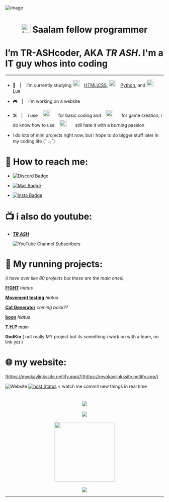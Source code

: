 ![image](https://user-images.githubusercontent.com/90879002/219317067-3f88a2fe-0e8b-402d-b314-3df838556b3d.png)



# ㅤㅤ<img src="https://user-images.githubusercontent.com/1303154/88677602-1635ba80-d120-11ea-84d8-d263ba5fc3c0.gif" width="28px" height="28px" alt="hi"> Saalam fellow programmer

# I’m TR-ASHcoder, AKA *TR ASH*. I'm a IT guy whos into coding
____


- 📝ㅤ| ㅤI’m currently studying <img width="22px" src="https://cdn-icons-png.flaticon.com/512/732/732212.png" style="padding-right:10px;" /> [HTML\CSS](https://en.wikipedia.org/wiki/HTML), <img width="22px" src="https://cdn3.iconfinder.com/data/icons/logos-and-brands-adobe/512/267_Python-512.png" style="padding-right:10px;" /> [Python](https://en.wikipedia.org/wiki/Python_(programming_language)), and <img width="23px" src="https://upload.wikimedia.org/wikipedia/commons/c/cf/Lua-Logo.svg" style="padding-right:10px;" /> [Lua](https://en.wikipedia.org/wiki/Lua_(programming_language)) 


- 🎮ㅤ| ㅤi'm working on a website



- 🛠️ㅤ| ㅤi useㅤ [<img alt="not vscode wink wink" width="22px" src="https://seeklogo.com/images/V/visual-studio-code-logo-284BC24C39-seeklogo.com.png" style="padding-right:10px;" />](https://vscodium.com/#install)ㅤ for basic coding and  ㅤ[<img alt="Visual Studio Code" width="22px" src="https://seeklogo.com/images/G/godot-logo-04018C7E51-seeklogo.com.png" style="padding-right:10px;" />](https://godotengine.org/download/windows/)ㅤ for game creation, i do know how to use ㅤ[<img alt="Visual Studio" width="22px" src="https://user-images.githubusercontent.com/90879002/214135633-f489ead8-d75f-43fc-ae04-1d8e185fac35.png" style="padding-right:10px;" />](https://visualstudio.microsoft.com/vs/) ㅤstill hate it with a burning passion 


- i do lots of mini projects right now, but i hope to do bigger stuff later in my coding life (ˉ﹃ˉ)



# 📲 How to reach me: 

- [![Discord Badge](https://img.shields.io/badge/-usernamee.-5865F2?style=flat&labelColor=5865F2&logo=Discord&logoColor=white&link=https://discord.com/channels/@me)](discordapp.com/users/385354004114178050)


- [![Mail Badge](https://img.shields.io/badge/-trash3791@gmail.com-c0392b?style=flat&labelColor=c0392b&logo=gmail&logoColor=white)](mailto:trash3791@gmail.com)


- [![insta Badge](https://img.shields.io/badge/-tr___ash___-962fbf?style=flat&labelColor=d62976&logo=Instagram&logoColor=white&link=https://www.instagram.com/tr___ash___/)](https://www.instagram.com/tr___ash___/)





# 📺 i also do youtube:

- [***TR ASH***](https://youtube.com/channel/UCnCUHqT1Jo_JDEtfS07g42g)


  ![YouTube Channel Subscribers](https://img.shields.io/youtube/channel/subscribers/UCnCUHqT1Jo_JDEtfS07g42g?logo=youtube&logoColor=red&style=for-the-badge)


# 🏃 My running projects:
*(i have over like 80 projects but these are the main ones)*

[**F!GHT**](https://www.roblox.com/games/12728233981/F-GHT?refPageId=e13d2f6a-72fe-472a-9198-7b8df6831d88) *hiatus*

[**Movement testing**](https://www.roblox.com/games/14887419602/movement-testing) *hiatus*

[**Cat Generator**](https://cat-generator.tr-ash.repl.co) *coming back??*

[**boon**](https://github.com/TR-ASHcoder/Boon) *hiatus*

[**T.H.P**](https://github.com/TR-ASHcoder/The-Hadith-Project-/tree/main) *main*

**GodKin** ( not really MY project but its something i work on with a team, no link yet )


# 🌐 my website: 

[https://myokaylinkssite.netlify.app//](https://myokaylinkssite.netlify.app/)


 
![Website](https://img.shields.io/website?label=status&flat&url=https%3A%2F%2Fmyokaylinkssite.netlify.app/)
[![host Status](https://api.netlify.com/api/v1/badges/f9327376-880d-4816-9f86-b3f917c061fa/deploy-status)](https://app.netlify.com/sites/myokaylinkssite/deploys) < watch me commit new things in real time



# 


<p align="center">
  <img src="https://discord.c99.nl/widget/theme-3/385354004114178050.png"/> 
  <br>
  <br>
  <img src="https://github-readme-stats-eight-theta.vercel.app/api//?username=TR-ASHcoder&layout=&exclude_lang=ruby&theme=tokyonight" />
  <br/>
  <br/>
  <img height="190cm" src="https://github-readme-stats-eight-theta.vercel.app/api/top-langs/?username=TR-ASHcoder&layout=donut&exclude_lang=ruby&theme=tokyonight">
  <br/>
  <br/> 
  
</a>
  <img src="https://komarev.com/ghpvc/?username=TR-ASHcoder&style=flat&color=red"/>
</p>

____









